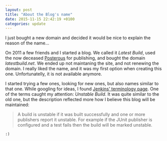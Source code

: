```yaml
---
layout: post
title: "About the Blog's name"
date: 2015-11-15 22:42:19 +0100
categories: update
---
```

I just bought a new domain and decided it would be nice to explain the reason of the name...

On 2011 a few friends and I started a blog. We called it *Latest Build*, used the now deceased [Posterous](https://en.wikipedia.org/wiki/Posterous) for publishing, and bought the domain *latestbuild.net*. We ended up not maintaning the site, and not renewing the domain.  I really liked the name, and it was my first option when creating this one. Unfortunatelly, it is not available anymore.

I started trying a few ones, looking for new ones, but also names similar to that one. While googling for ideas, I found [Jenkins' terminology page](https://wiki.jenkins-ci.org/display/JENKINS/Terminology). One of the terms caught my attention: *Unstable Build*. It was quite similar to the old one, but the description reflected more how I believe this blog will be maintained:

> A build is unstable if it was built successfully and one or more publishers report it unstable. For example if the JUnit publisher is configured and a test fails then the build will be marked unstable.

 `:)`
